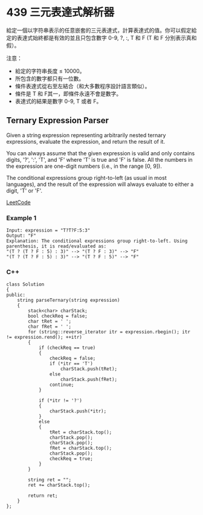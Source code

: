 # 439 三元表達式解析器

給定一個以字符串表示的任意嵌套的三元表達式，計算表達式的值。你可以假定給定的表達式始終都是有效的並且只包含數字 0-9, ?, :, T 和 F (T 和 F 分別表示真和假）。

注意：

* 給定的字符串長度 ≤ 10000。
* 所包含的數字都只有一位數。
* 條件表達式從右至左結合（和大多數程序設計語言類似）。
* 條件是 T 和 F其一，即條件永遠不會是數字。
* 表達式的結果是數字 0-9, T 或者 F。


## Ternary Expression Parser

Given a string expression representing arbitrarily nested ternary expressions, evaluate the expression, and return the result of it.

You can always assume that the given expression is valid and only contains digits, '?', ':', 'T', and 'F' where 'T' is true and 'F' is false. All the numbers in the expression are one-digit numbers (i.e., in the range [0, 9]).

The conditional expressions group right-to-left (as usual in most languages), and the result of the expression will always evaluate to either a digit, 'T' or 'F'.

[LeetCode](https://leetcode-cn.com/problems/ternary-expression-parser/)

### Example 1

```
Input: expression = "T?T?F:5:3"
Output: "F"
Explanation: The conditional expressions group right-to-left. Using parenthesis, it is read/evaluated as:
"(T ? (T ? F : 5) : 3)" --> "(T ? F : 3)" --> "F"
"(T ? (T ? F : 5) : 3)" --> "(T ? F : 5)" --> "F"
```


### C++ 

```
class Solution
{
public:
    string parseTernary(string expression)
    {
        stack<char> charStack;
        bool checkReq = false;
        char tRet = ' ';
        char fRet = ' ';
        for (string::reverse_iterator itr = expression.rbegin(); itr != expression.rend(); ++itr)
        {
            if (checkReq == true)
            {
                checkReq = false;
                if (*itr == 'T')
                    charStack.push(tRet);
                else
                    charStack.push(fRet);
                continue;
            }

            if (*itr != '?')
            {
                charStack.push(*itr);
            }
            else
            {
                tRet = charStack.top();
                charStack.pop();
                charStack.pop();
                fRet = charStack.top();
                charStack.pop();
                checkReq = true;
            }
        }

        string ret = "";
        ret += charStack.top();

        return ret;
    }
};
```
